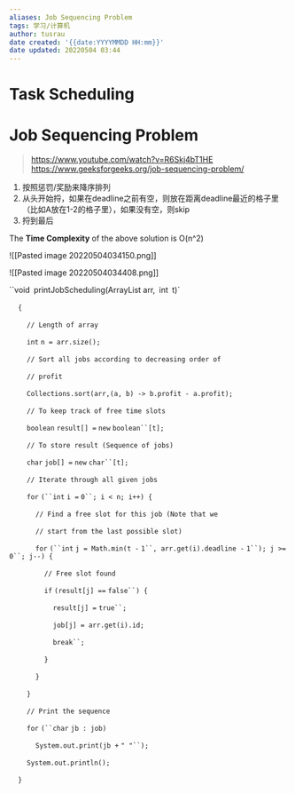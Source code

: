 ```yaml
---
aliases: Job Sequencing Problem
tags: 学习/计算机
author: tusrau
date created: '{{date:YYYYMMDD HH:mm}}'
date updated: 20220504 03:44
---
```


# Task Scheduling

# Job Sequencing Problem

>https://www.youtube.com/watch?v=R6Skj4bT1HE
>https://www.geeksforgeeks.org/job-sequencing-problem/

1. 按照惩罚/奖励来降序排列
2. 从头开始捋，如果在deadline之前有空，则放在距离deadline最近的格子里（比如A放在1-2的格子里），如果没有空，则skip
3. 捋到最后

The **Time Complexity** of the above solution is O(n^2)

![[Pasted image 20220504034150.png]]

![[Pasted image 20220504034408.png]]

``void` `printJobScheduling(ArrayList<Job> arr,` `int` `t)`

    `{`

        `// Length of array`

        `int` `n = arr.size();`

        `// Sort all jobs according to decreasing order of`

        `// profit`

        `Collections.sort(arr,(a, b) -> b.profit - a.profit);`

        `// To keep track of free time slots`

        `boolean` `result[] =` `new` `boolean``[t];`

        `// To store result (Sequence of jobs)`

        `char` `job[] =` `new` `char``[t];`

        `// Iterate through all given jobs`

        `for` `(``int` `i =` `0``; i < n; i++) {`

            `// Find a free slot for this job (Note that we`

            `// start from the last possible slot)`

            `for` `(``int` `j = Math.min(t -` `1``, arr.get(i).deadline -` `1``); j >=` `0``; j--) {`

                `// Free slot found`

                `if` `(result[j] ==` `false``) {`

                    `result[j] =` `true``;`

                    `job[j] = arr.get(i).id;`

                    `break``;`

                `}`

            `}`

        `}`

        `// Print the sequence`

        `for` `(``char` `jb : job)`

            `System.out.print(jb +` `" "``);`

        `System.out.println();`

    `}`
